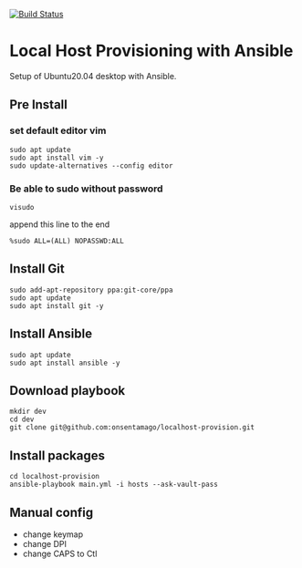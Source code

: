 [![Build Status](https://travis-ci.org/onsentamago/localhost-provision.svg?branch=master)](https://travis-ci.org/onsentamago/localhost-provision)

# Local Host Provisioning with Ansible

Setup of Ubuntu20.04 desktop with Ansible.

## Pre Install

### set default editor vim

```shell script
sudo apt update
sudo apt install vim -y
sudo update-alternatives --config editor
```

### Be able to sudo without password

```shell script
visudo
```
append this line to the end  
```shell script
%sudo ALL=(ALL) NOPASSWD:ALL
```

## Install Git

```shell script
sudo add-apt-repository ppa:git-core/ppa
sudo apt update
sudo apt install git -y
```

## Install Ansible

```shell script
sudo apt update
sudo apt install ansible -y
```

## Download playbook

```shell script
mkdir dev
cd dev
git clone git@github.com:onsentamago/localhost-provision.git
```

## Install packages

```shell script
cd localhost-provision
ansible-playbook main.yml -i hosts --ask-vault-pass
```

## Manual config
- change keymap
- change DPI
- change CAPS to Ctl
